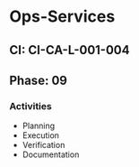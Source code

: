 # Ops-Services

## CI: CI-CA-L-001-004
## Phase: 09

### Activities
- Planning
- Execution
- Verification
- Documentation
